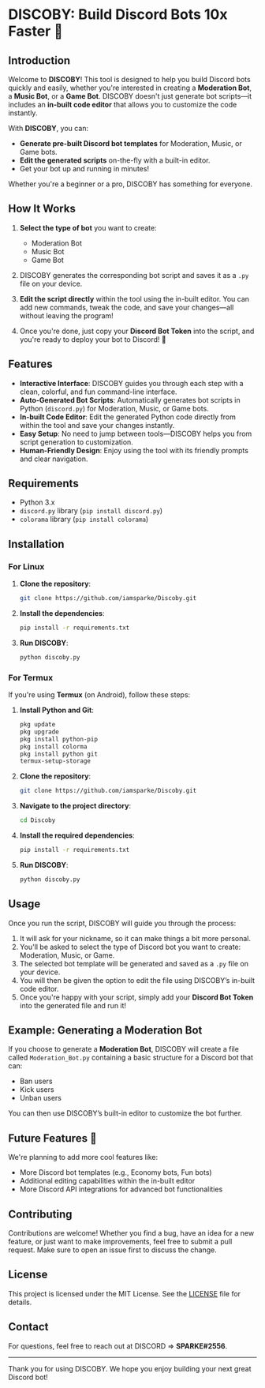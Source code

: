  # DISCOBY: Build Discord Bots 10x Faster 🚀

## Introduction

Welcome to **DISCOBY**! This tool is designed to help you build Discord bots quickly and easily, whether you're interested in creating a **Moderation Bot**, a **Music Bot**, or a **Game Bot**. DISCOBY doesn't just generate bot scripts—it includes an **in-built code editor** that allows you to customize the code instantly.

With **DISCOBY**, you can:
- **Generate pre-built Discord bot templates** for Moderation, Music, or Game bots.
- **Edit the generated scripts** on-the-fly with a built-in editor.
- Get your bot up and running in minutes!

Whether you're a beginner or a pro, DISCOBY has something for everyone.

## How It Works

1. **Select the type of bot** you want to create:
    - Moderation Bot
    - Music Bot
    - Game Bot
    
2. DISCOBY generates the corresponding bot script and saves it as a `.py` file on your device.

3. **Edit the script directly** within the tool using the in-built editor. You can add new commands, tweak the code, and save your changes—all without leaving the program!

4. Once you're done, just copy your **Discord Bot Token** into the script, and you're ready to deploy your bot to Discord! 🎉

## Features

- **Interactive Interface**: DISCOBY guides you through each step with a clean, colorful, and fun command-line interface.
- **Auto-Generated Bot Scripts**: Automatically generates bot scripts in Python (`discord.py`) for Moderation, Music, or Game bots.
- **In-built Code Editor**: Edit the generated Python code directly from within the tool and save your changes instantly.
- **Easy Setup**: No need to jump between tools—DISCOBY helps you from script generation to customization.
- **Human-Friendly Design**: Enjoy using the tool with its friendly prompts and clear navigation.

## Requirements

- Python 3.x
- `discord.py` library (`pip install discord.py`)
- `colorama` library (`pip install colorama`)

## Installation

### For Linux

1. **Clone the repository**:

    ```bash
    git clone https://github.com/iamsparke/Discoby.git
    ```

2. **Install the dependencies**:

    ```bash
    pip install -r requirements.txt
    ```

3. **Run DISCOBY**:

    ```bash
    python discoby.py
    ```

### For Termux

If you're using **Termux** (on Android), follow these steps:

1. **Install Python and Git**:

    ```bash
    pkg update
    pkg upgrade
    pkg install python-pip
    pkg install colorma
    pkg install python git
    termux-setup-storage
    ```

2. **Clone the repository**:

    ```bash
    git clone https://github.com/iamsparke/Discoby.git
    ```

3. **Navigate to the project directory**:

    ```bash
    cd Discoby
    ```

4. **Install the required dependencies**:

    ```bash
    pip install -r requirements.txt
    ```

5. **Run DISCOBY**:

    ```bash
    python discoby.py
    ```

## Usage

Once you run the script, DISCOBY will guide you through the process:

1. It will ask for your nickname, so it can make things a bit more personal.
2. You'll be asked to select the type of Discord bot you want to create: Moderation, Music, or Game.
3. The selected bot template will be generated and saved as a `.py` file on your device.
4. You will then be given the option to edit the file using DISCOBY’s in-built code editor.
5. Once you're happy with your script, simply add your **Discord Bot Token** into the generated file and run it!

## Example: Generating a Moderation Bot

If you choose to generate a **Moderation Bot**, DISCOBY will create a file called `Moderation_Bot.py` containing a basic structure for a Discord bot that can:

- Ban users
- Kick users
- Unban users

You can then use DISCOBY’s built-in editor to customize the bot further.

## Future Features 🚀

We're planning to add more cool features like:
- More Discord bot templates (e.g., Economy bots, Fun bots)
- Additional editing capabilities within the in-built editor
- More Discord API integrations for advanced bot functionalities

## Contributing

Contributions are welcome! Whether you find a bug, have an idea for a new feature, or just want to make improvements, feel free to submit a pull request. Make sure to open an issue first to discuss the change.

## License

This project is licensed under the MIT License. See the [LICENSE](LICENSE) file for details.

## Contact

For questions, feel free to reach out at DISCORD => **SPARKE#2556**.

---

Thank you for using DISCOBY. We hope you enjoy building your next great Discord bot!
